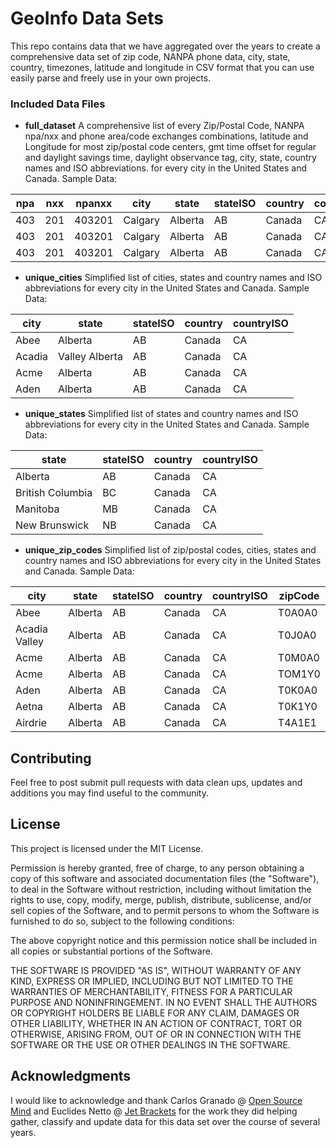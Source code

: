 
# GeoInfo Data Sets

This repo contains data that we have aggregated over the years to create a comprehensive data set of zip code, NANPA phone data, city, state, country, timezones, latitude and longitude in CSV format that you can use easily parse and freely use in your own projects.

### Included Data Files

 - **full_dataset**
A comprehensive list of every Zip/Postal Code, NANPA npa/nxx and phone area/code exchanges combinations, latitude and Longitude for most zip/postal code centers, gmt time offset for regular and daylight savings time, daylight observance tag, city, state, country names and ISO abbreviations. for every city in the United States and Canada.
Sample Data:

|npa|nxx|npanxx|city|state|stateISO|country|countryISO|zipCode|gmtOffset|gmtOffsetDST|dstObserved|latitude|longitude|
|--|--|--|--|--|--|--|--|--|--|--|--|--|--|
|403|201|403201|Calgary|Alberta|AB|Canada|CA|T2E6M4|-7|-6|1|51.0478|-114.0585|
|403|201|403201|Calgary|Alberta|AB|Canada|CA|T2G2B3|-7|-6|1|51.0478|-114.0585|
|403|201|403201|Calgary|Alberta|AB|Canada|CA|T2J5X9|-7|-6|1|51.0478|-114.0585|

 - **unique_cities**
 Simplified list of cities, states and country names and ISO abbreviations for every city in the United States and Canada.
Sample Data:

|city|state|stateISO|country|countryISO|
|--|--|--|--|--|
|Abee|Alberta|AB|Canada|CA|
|Acadia|Valley	Alberta|AB|Canada|CA|
|Acme|Alberta|AB|Canada|CA|
|Aden|Alberta|AB|Canada|CA|

 - **unique_states**
Simplified list of states and country names and ISO abbreviations for every city in the United States and Canada.
Sample Data:

|state|stateISO|country|countryISO|
|--|--|--|--|
|Alberta|AB|Canada|CA|
|British Columbia|BC|Canada|CA|
|Manitoba|MB	|Canada|CA|
|New Brunswick|NB|Canada|CA|


 - **unique_zip_codes**
Simplified list of zip/postal codes, cities, states and country names and ISO abbreviations for every city in the United States and Canada.
Sample Data:

|city|state|stateISO|country|countryISO|zipCode|
|--|--|--|--|--|--|
|Abee|Alberta|AB|Canada|CA|T0A0A0|
|Acadia Valley|Alberta|AB|Canada|CA|T0J0A0|
|Acme|Alberta|AB|Canada|CA|T0M0A0|
|Acme|Alberta|AB|Canada|CA|TOM1Y0|
|Aden|Alberta|AB|Canada|CA|T0K0A0|
|Aetna|Alberta|AB|Canada|CA|T0K1Y0|
|Airdrie|Alberta|AB|Canada|CA|T4A1E1|

## Contributing

Feel free to post submit pull requests with data clean ups, updates and additions you may find useful to the community.

## License

This project is licensed under the MIT License.

Permission is hereby granted, free of charge, to any person obtaining a copy of this software and associated documentation files (the "Software"), to deal in the Software without restriction, including without limitation the rights to use, copy, modify, merge, publish, distribute, sublicense, and/or sell copies of the Software, and to permit persons to whom the Software is furnished to do so, subject to the following conditions:

The above copyright notice and this permission notice shall be included in all copies or substantial portions of the Software.

THE SOFTWARE IS PROVIDED "AS IS", WITHOUT WARRANTY OF ANY KIND, EXPRESS OR IMPLIED, INCLUDING BUT NOT LIMITED TO THE WARRANTIES OF MERCHANTABILITY, FITNESS FOR A PARTICULAR PURPOSE AND NONINFRINGEMENT. IN NO EVENT SHALL THE AUTHORS OR COPYRIGHT HOLDERS BE LIABLE FOR ANY CLAIM, DAMAGES OR OTHER LIABILITY, WHETHER IN AN ACTION OF CONTRACT, TORT OR OTHERWISE, ARISING FROM, OUT OF OR IN CONNECTION WITH THE SOFTWARE OR THE USE OR OTHER DEALINGS IN THE SOFTWARE.

## Acknowledgments

I would like to acknowledge and thank Carlos Granado @ [Open Source Mind](http://opensourcemind.net) and Euclides Netto @ [Jet Brackets](http://www.jetbrackets.com) for the work they did helping gather, classify and update data for this data set over the course of several years.
